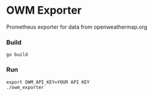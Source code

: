 # OWM Exporter

Prometheus exporter for data from openweathermap.org

### Build
```
go build
```

### Run

```
export OWM_API_KEY=YOUR API KEY
./owm_exporter
```
